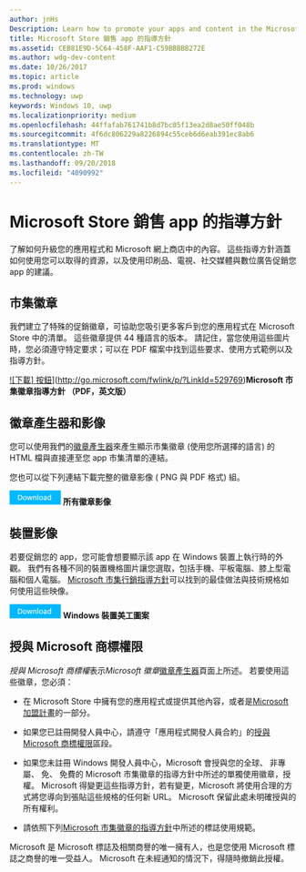 ```yaml
---
author: jnHs
Description: Learn how to promote your apps and content in the Microsoft Store. These guidelines cover how to use the assets that are available to you, along with recommendations for promoting your apps in print, TV, social media and digital advertising.
title: Microsoft Store 銷售 app 的指導方針
ms.assetid: CEB81E9D-5C64-458F-AAF1-C59BBBBB272E
ms.author: wdg-dev-content
ms.date: 10/26/2017
ms.topic: article
ms.prod: windows
ms.technology: uwp
keywords: Windows 10, uwp
ms.localizationpriority: medium
ms.openlocfilehash: 44ffafab761741b8d7bc05f13ea2d8ae50ff048b
ms.sourcegitcommit: 4f6dc806229a8226894c55ceb6d6eab391ec8ab6
ms.translationtype: MT
ms.contentlocale: zh-TW
ms.lasthandoff: 09/20/2018
ms.locfileid: "4090992"
---
```

# <a name="microsoft-store-marketing-guidelines-for-apps"></a>Microsoft Store 銷售 app 的指導方針

了解如何升級您的應用程式和 Microsoft 網上商店中的內容。 這些指導方針涵蓋如何使用您可以取得的資源，以及使用印刷品、電視、社交媒體與數位廣告促銷您 app 的建議。

## <a name="store-badges"></a>市集徽章

我們建立了特殊的促銷徽章，可協助您吸引更多客戶到您的應用程式在 Microsoft Store 中的清單。 這些徽章提供 44 種語言的版本。 請記住，當您使用這些圖片時，您必須遵守特定要求；可以在 PDF 檔案中找到這些要求、使用方式範例以及指導方針。

[![下載] 按鈕](images/downloadbutton.png)](http://go.microsoft.com/fwlink/p/?LinkId=529769)**Microsoft 市集徽章指導方針 （PDF，英文版）**


## <a name="badge-generator-and-images"></a>徽章產生器和影像

您可以使用我們的[徽章產生器](http://go.microsoft.com/fwlink/p/?LinkID=534236)來產生顯示市集徽章 (使用您所選擇的語言) 的 HTML 檔與直接連至您 app 市集清單的連結。

您也可以從下列連結下載完整的徽章影像 ( PNG 與 PDF 格式) 組。

[![下載按鈕](images/downloadbutton.png)](http://go.microsoft.com/fwlink/p/?LinkId=529771) **所有徽章影像**


## <a name="device-images"></a>裝置影像

若要促銷您的 app，您可能會想要顯示該 app 在 Windows 裝置上執行時的外觀。 我們有各種不同的裝置機格圖片讓您選取，包括手機、平板電腦、膝上型電腦和個人電腦。 [Microsoft 市集行銷指導方針](http://go.microsoft.com/fwlink/p/?LinkId=529769)可以找到的最佳做法與技術規格如何使用這些映像。

[![下載按鈕](images/downloadbutton.png)](https://go.microsoft.com/fwlink/p/?LinkId=533057) **Windows 裝置美工圖案**

## <a name="license-to-microsoft-marks"></a>授與 Microsoft 商標權限

*授與 Microsoft 商標權*表示*Microsoft 徽章*[徽章產生器](http://go.microsoft.com/fwlink/p/?LinkID=534236)頁面上所述。 若要使用這些徽章，您必須：

-   在 Microsoft Store 中擁有您的應用程式或提供其他內容，或者是[Microsoft 加盟計畫](http://go.microsoft.com/fwlink/p/?LinkId=624463)的一部分。

-   如果您已註冊開發人員中心，請遵守「應用程式開發人員合約」的[授與 Microsoft 商標權限](https://docs.microsoft.com/legal/windows/agreements/app-developer-agreement#license_to_mark)區段。

-   如果您未註冊 Windows 開發人員中心，Microsoft 會授與您的全球、 非專屬、 免、 免費的 Microsoft 市集徽章的指導方針中所述的單獨使用徽章，授權。 Microsoft 得變更這些指導方針，若有變更，Microsoft 將使用合理的方式將您導向到張貼這些規格的任何新 URL。 Microsoft 保留此處未明確授與的所有權利。

-   請依照下列[Microsoft 市集徽章的指導方針](http://go.microsoft.com/fwlink/p/?LinkId=529769)中所述的標誌使用規範。

Microsoft 是 Microsoft 標誌及相關商譽的唯一擁有人，也是您使用 Microsoft 標誌之商譽的唯一受益人。 Microsoft 在未經通知的情況下，得隨時撤銷此授權。

 

 




